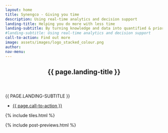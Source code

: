 ```yaml
---
layout: home
title: Synengco - Giving you time
description: Using real-time analytics and decision support
landing-title: Helping you do more with less time
landing-subtitle: By turning knowledge and data into quantified & prioritised actions
#landing-subtitle: Using real-time analytics and decision support
call-to-action: Find out more
image: assets/images/logo_stacked_colour.png
author:
nav-menu:
---
```


<!-- Banner -->
<section id="banner" class="major">
	<div class="inner">
		<header class="major">
			<h1>{{ page.landing-title }}</h1>
		</header>
		<div class="content">
			<p style="text-transform: uppercase;">{{ page.landing-subtitle }}</p>
			<ul class="actions">
				<li><a href="#one" class="button next scrolly">{{ page.call-to-action }}</a></li>
			</ul>
		</div>
	</div>
</section>

<!-- Main -->
<div id="main">

<!-- One -->
{% include tiles.html %}

<!-- Two -->
{% include post-previews.html %}

</div>
